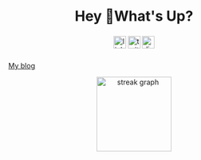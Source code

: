 
<h1 align="center">Hey 👋What's Up?</h1>


###

<div align="center">
  <img src="https://img.shields.io/static/v1?message=LinkedIn&logo=linkedin&label=&color=0077B5&logoColor=white&labelColor=&style=for-the-badge" height="25" alt="linkedin logo"  />
  <img src="https://img.shields.io/static/v1?message=Twitter&logo=twitter&label=&color=1DA1F2&logoColor=white&labelColor=&style=for-the-badge" height="25" alt="twitter logo"  />
  <img src="https://img.shields.io/static/v1?message=Discord&logo=discord&label=&color=7289DA&logoColor=white&labelColor=&style=for-the-badge" height="25" alt="discord logo"  />
 
</div>

###

<a href="https://olaifemi667.github.io/ola-iya/">My blog</a> 

<div align="center">
  <img src="https://streak-stats.demolab.com?user=OlaIfemi667&locale=en&mode=daily&theme=dracula&hide_border=false&border_radius=5&order=3" height="150" alt="streak graph"  />
</div>
